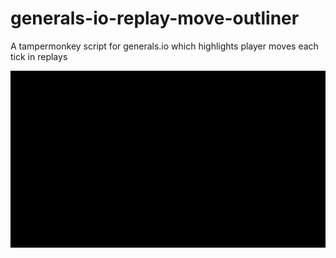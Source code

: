 # generals-io-replay-move-outliner
A tampermonkey script for generals.io which highlights player moves each tick in replays

![Video](example-video.gif)